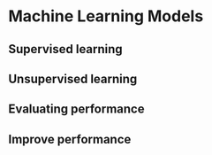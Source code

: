# Machine Learning Models

## Supervised learning

## Unsupervised learning

## Evaluating performance

## Improve performance
